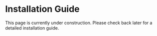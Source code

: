 # Installation Guide

This page is currently under construction. Please check back later for a detailed installation guide. 